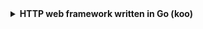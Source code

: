 <details>
<summary><strong> <a herf = ""> </a> HTTP web framework written in Go (koo)  </strong></summary>
<div>

> file history: 

- [01: 基础封装 http](https://github.com/fengwei2002/7days-golang/tree/23dcbfa6779a8973ecc39dd86a0f0dfaa52ce3ff) 使用 engine 截获路由进行处理
- [02: 创建上下文 context](https://github.com/fengwei2002/my-gin/tree/93e0fd4f8909bdaf7f75e02887ad08aa7b3854c9) 封装 context
![konng0120-README-2022-05-17-15-53-08](https://raw.githubusercontent.com/psychonaut1f/a/main/img/konng0120-README-2022-05-17-15-53-08.png)
- [03: 使用 trie 树管理路由](https://github.com/fengwei2002/my-gin/commit/3c3791d02e0552da3518a3c287875902e9890932) 将简单的 map 映射改为 trie 存储，支持两种模式 `/:name` 和 `/*filepath`
![konng0120-README-2022-05-17-21-41-46](https://raw.githubusercontent.com/psychonaut1f/a/main/img/konng0120-README-2022-05-17-21-41-46.png)
- [04: 实现路由分组控制(Route Group Control)](https://github.com/fengwei2002/my-gin/commit/71e5acd2e034dddf0b1491912b64f8a854171fca)
![konng0120-README-2022-05-18-16-39-39](https://raw.githubusercontent.com/psychonaut1f/a/main/img/konng0120-README-2022-05-18-16-39-39.png)
- [05: 添加 middleware](https://github.com/fengwei2002/my-gin/commit/dcbe1e6e2305c1e30225c52cee3102ab3210bd16)
![konng0120-README-2022-05-18-20-42-58](https://raw.githubusercontent.com/psychonaut1f/a/main/img/konng0120-README-2022-05-18-20-42-58.png)
- [06: 使用 template](https://github.com/fengwei2002/my-gin/commit/aaf7aabf190a58ccd3663d0a148885544fbafeeb) 封装 `"html/template"` 
![konng0120-README-2022-05-19-16-09-07](https://raw.githubusercontent.com/psychonaut1f/a/main/img/konng0120-README-2022-05-19-16-09-07.png)
- [07: 错误恢复]()

</div>
</details>
